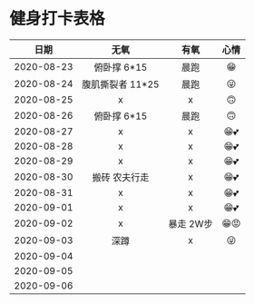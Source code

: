 # 健身打卡表格

|    日期    |       无氧       |   有氧    | 心情 |
| :--------: | :--------------: | :-------: | :--: |
| 2020-08-23 |   俯卧撑 6*15    |   晨跑    |  😁   |
| 2020-08-24 | 腹肌撕裂者 11*25 |   晨跑    |  😜   |
| 2020-08-25 |        x         |     x     |  🙃   |
| 2020-08-26 |   俯卧撑 6*15    |   晨跑    |  🙃   |
| 2020-08-27 |        x         |     x     |  😁💕  |
| 2020-08-28 |        x         |     x     |  😁💕  |
| 2020-08-29 |        x         |     x     |  😁💕  |
| 2020-08-30 |  搬砖 农夫行走   |     x     |  😁💕  |
| 2020-08-31 |        x         |     x     |  😁💕  |
| 2020-09-01 |        x         |     x     |  😁💕  |
| 2020-09-02 |        x         | 暴走 2W步 |  😁😡  |
| 2020-09-03 |       深蹲       |     x     |  😜   |
| 2020-09-04 |                  |           |      |
| 2020-09-05 |                  |           |      |
| 2020-09-06 |                  |           |      |

